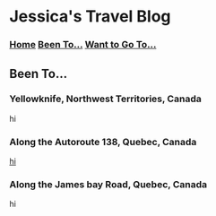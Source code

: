 # Jessica's Travel Blog

### [Home](./home.md)    [Been To...](./beenTo.md)    [Want to Go To...](./wantToGoTo.md)

## Been To...

### Yellowknife, Northwest Territories, Canada
hi

### Along the Autoroute 138, Quebec, Canada
[hi](http://www.autoroutes.info/autoroutes/138.gif)

### Along the James bay Road, Quebec, Canada
hi
